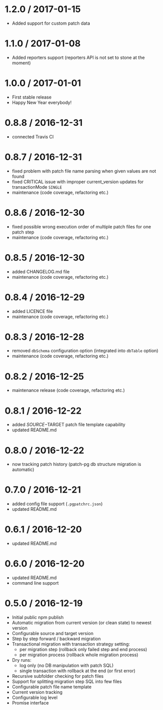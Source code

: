 1.2.0 / 2017-01-15
==================
* Added support for custom patch data

1.1.0 / 2017-01-08
==================
* Added reporters support (reporters API is not set to stone at the moment)

1.0.0 / 2017-01-01
==================
* First stable release
* Happy New Year everybody!

0.8.8 / 2016-12-31
==================
* connected Travis CI

0.8.7 / 2016-12-31
==================
* fixed problem with patch file name parsing when given values are not found
* fixed CRITICAL issue with improper current_version updates for transactionMode `SINGLE`
* maintenance (code coverage, refactoring etc.)

0.8.6 / 2016-12-30
==================
* fixed possible wrong execution order of multiple patch files for one patch step
* maintenance (code coverage, refactoring etc.)

0.8.5 / 2016-12-30
==================
* added CHANGELOG.md file
* maintenance (code coverage, refactoring etc.)

0.8.4 / 2016-12-29
==================
* added LICENCE file
* maintenance (code coverage, refactoring etc.)

0.8.3 / 2016-12-28
==================
* removed `dbSchema` configuration option (integrated into `dbTable` option)
* maintenance (code coverage, refactoring etc.)

0.8.2 / 2016-12-25
==================
* maintenance release (code coverage, refactoring etc.)

0.8.1 / 2016-12-22
==================
* added $SOURCE-$TARGET patch file template capability
* updated README.md

0.8.0 / 2016-12-22
==================
* now tracking patch history (patch-pg db structure migration is automatic)

0.7.0 / 2016-12-21
==================
* added config file support (`.pgpatchrc.json`)
* updated README.md

0.6.1 / 2016-12-20
==================
* updated README.md

0.6.0 / 2016-12-20
==================
* updated README.md
* command line support

0.5.0 / 2016-12-19
==================
* Initial public npm publish
* Automatic migration from current version (or clean state) to newest version
* Configurable source and target version
* Step by step forward / backward migration
* Transactional migration with transaction strategy setting:
    * per migration step (rollback only failed step and end process)
    * per migration process (rollback whole migration process)
* Dry runs: 
    * log only (no DB manipulation with patch SQL)
    * single transaction with rollback at the end (or first error)
* Recursive subfolder checking for patch files
* Support for splitting migration step SQL into few files
* Configurable patch file name template
* Current version tracking
* Configurable log level
* Promise interface